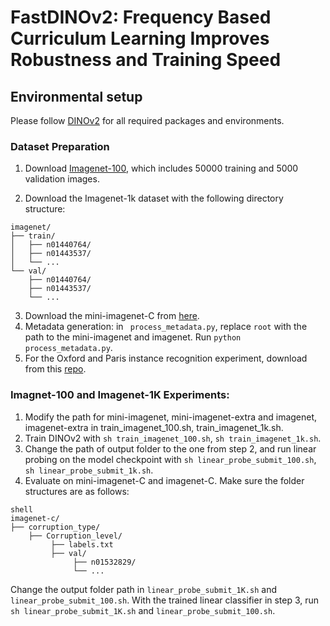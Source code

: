 # FastDINOv2: Frequency Based Curriculum Learning Improves Robustness and Training Speed

## Environmental setup
Please follow [DINOv2](https://github.com/facebookresearch/dinov2) for all required packages and environments.

### Dataset Preparation
1. Download [Imagenet-100](https://drive.google.com/file/d/1BpNAjPypv5l9U0Wu9x3_IgN09_vf9A9O/view?usp=sharing), which includes 50000 training and 5000 validation images.

2. Download the Imagenet-1k dataset with the following directory structure:
```shell
imagenet/
├── train/
│   ├── n01440764/
│   ├── n01443537/
│   └── ...
└── val/
    ├── n01440764/
    ├── n01443537/
    └── ...
```
3. Download the mini-imagenet-C from [here](https://drive.google.com/file/d/1V2SxC_eF6C5eai1is4aM33C4erJUg6Gi/view?usp=sharing).
4. Metadata generation: in ``` process_metadata.py```, replace ```root``` with the path to the mini-imagenet and imagenet. Run ```python process_metadata.py```.
5. For the Oxford and Paris instance recognition experiment, download from this [repo](https://github.com/filipradenovic/revisitop).


### Imagnet-100 and Imagenet-1K Experiments:
1. Modify the path for mini-imagenet, mini-imagenet-extra and imagenet, imagenet-extra in train_imagenet_100.sh, train_imagenet_1k.sh.
2. Train DINOv2 with ```sh train_imagenet_100.sh```, ```sh train_imagenet_1k.sh```.
3. Change the path of output folder to the one from step 2, and run linear probing on the model checkpoint with ```sh linear_probe_submit_100.sh```, ```sh linear_probe_submit_1k.sh```.
4. Evaluate on mini-imagenet-C and imagenet-C. Make sure the folder structures are as follows:
```
shell
imagenet-c/
├── corruption_type/
    ├── Corruption_level/
         ├── labels.txt
         ├── val/
              ├── n01532829/
              └── ...
```
Change the output folder path in ```linear_probe_submit_1K.sh``` and ```linear_probe_submit_100.sh```. With the trained linear classifier in step 3, run ```sh linear_probe_submit_1K.sh``` and ```linear_probe_submit_100.sh```.
